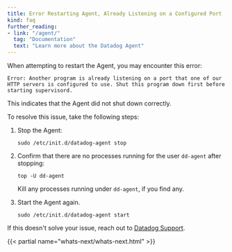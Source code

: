 ```yaml
---
title: Error Restarting Agent, Already Listening on a Configured Port
kind: faq
further_reading:
- link: "/agent/"
  tag: "Documentation"
  text: "Learn more about the Datadog Agent"
---
```


When attempting to restart the Agent, you may encounter this error:

```text
Error: Another program is already listening on a port that one of our HTTP servers is configured to use. Shut this program down first before starting supervisord.
```

This indicates that the Agent did not shut down correctly.

To resolve this issue, take the following steps:

1. Stop the Agent:

    ```text
    sudo /etc/init.d/datadog-agent stop
    ```

2. Confirm that there are no processes running for the user `dd-agent` after stopping:

    ```text
    top -U dd-agent
    ```

    Kill any processes running under `dd-agent`, if you find any.

3. Start the Agent again.

    ```text
    sudo /etc/init.d/datadog-agent start
    ```

If this doesn't solve your issue, reach out to [Datadog Support][1].

{{< partial name="whats-next/whats-next.html" >}}

[1]: /help/
